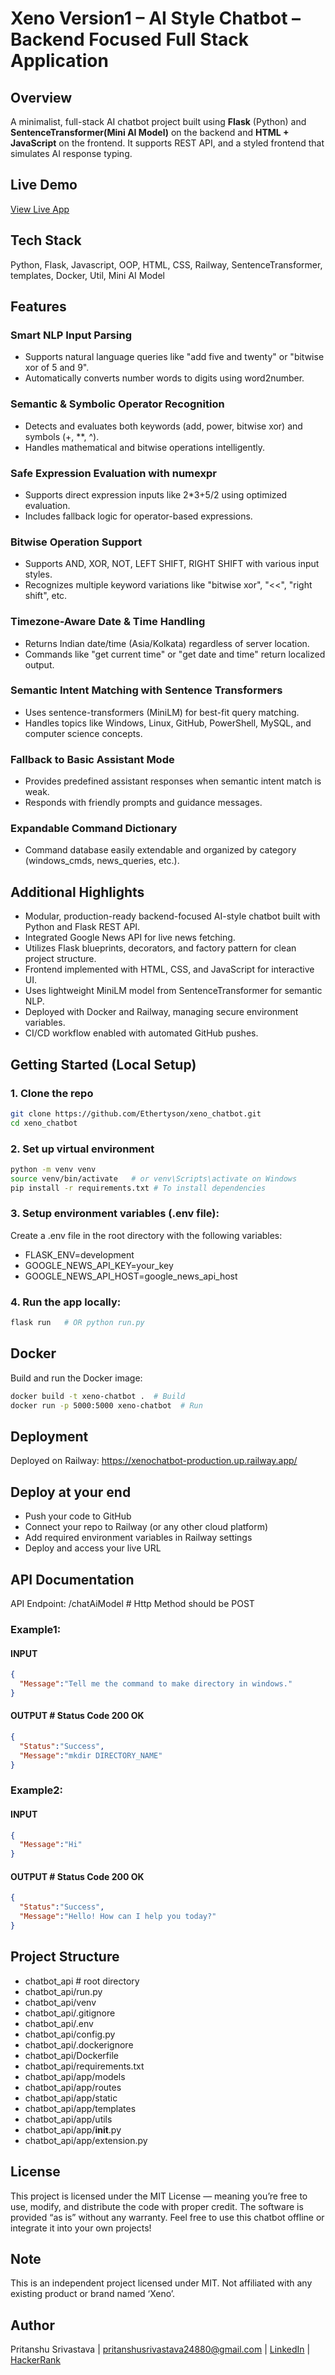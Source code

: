 # Xeno Version1 – AI Style Chatbot – Backend Focused Full Stack Application

## Overview
A minimalist, full-stack AI chatbot project built using **Flask** (Python) and **SentenceTransformer(Mini AI Model)** on the backend and **HTML + JavaScript** on the frontend. It supports REST API, and a styled frontend that simulates AI response typing.

## Live Demo
[View Live App](https://xenochatbot-production.up.railway.app/)

## Tech Stack
Python, Flask, Javascript, OOP, HTML, CSS, Railway, SentenceTransformer, templates, Docker, Util, Mini AI Model

## Features
### Smart NLP Input Parsing
- Supports natural language queries like "add five and twenty" or "bitwise xor of 5 and 9".
- Automatically converts number words to digits using word2number.

### Semantic & Symbolic Operator Recognition
- Detects and evaluates both keywords (add, power, bitwise xor) and symbols (+, **, ^).
- Handles mathematical and bitwise operations intelligently.

### Safe Expression Evaluation with numexpr
- Supports direct expression inputs like 2*3+5/2 using optimized evaluation.
- Includes fallback logic for operator-based expressions.

### Bitwise Operation Support
- Supports AND, XOR, NOT, LEFT SHIFT, RIGHT SHIFT with various input styles.
- Recognizes multiple keyword variations like "bitwise xor", "<<", "right shift", etc.

### Timezone-Aware Date & Time Handling
- Returns Indian date/time (Asia/Kolkata) regardless of server location.
- Commands like "get current time" or "get date and time" return localized output.

### Semantic Intent Matching with Sentence Transformers
- Uses sentence-transformers (MiniLM) for best-fit query matching.
- Handles topics like Windows, Linux, GitHub, PowerShell, MySQL, and computer science concepts.

### Fallback to Basic Assistant Mode
- Provides predefined assistant responses when semantic intent match is weak.
- Responds with friendly prompts and guidance messages.

### Expandable Command Dictionary
- Command database easily extendable and organized by category (windows_cmds, news_queries, etc.).

## Additional Highlights
- Modular, production-ready backend-focused AI-style chatbot built with Python and Flask REST API.
- Integrated Google News API for live news fetching.
- Utilizes Flask blueprints, decorators, and factory pattern for clean project structure.
- Frontend implemented with HTML, CSS, and JavaScript for interactive UI.
- Uses lightweight MiniLM model from SentenceTransformer for semantic NLP.
- Deployed with Docker and Railway, managing secure environment variables.
- CI/CD workflow enabled with automated GitHub pushes.

## Getting Started (Local Setup)
### 1. Clone the repo
```bash
git clone https://github.com/Ethertyson/xeno_chatbot.git
cd xeno_chatbot
```

### 2. Set up virtual environment
```bash
python -m venv venv
source venv/bin/activate   # or venv\Scripts\activate on Windows
pip install -r requirements.txt # To install dependencies
```

### 3. Setup environment variables (.env file):
Create a .env file in the root directory with the following variables:
- FLASK_ENV=development
- GOOGLE_NEWS_API_KEY=your_key
- GOOGLE_NEWS_API_HOST=google_news_api_host

### 4. Run the app locally:
```bash
flask run	# OR python run.py
```

## Docker
Build and run the Docker image:
```bash
docker build -t xeno-chatbot .  # Build
docker run -p 5000:5000 xeno-chatbot  # Run
```
## Deployment
Deployed on Railway: https://xenochatbot-production.up.railway.app/

## Deploy at your end
- Push your code to GitHub
- Connect your repo to Railway (or any other cloud platform)
- Add required environment variables in Railway settings
- Deploy and access your live URL

## API Documentation
API Endpoint: /chatAiModel  # Http Method should be POST
### Example1:
#### INPUT
```json
{
  "Message":"Tell me the command to make directory in windows."
}
```
#### OUTPUT    # Status Code 200 OK
```json
{
  "Status":"Success",
  "Message":"mkdir DIRECTORY_NAME"
}
```
### Example2:
#### INPUT
```json
{
  "Message":"Hi"
}
```
#### OUTPUT    # Status Code 200 OK
```json
{
  "Status":"Success",
  "Message":"Hello! How can I help you today?"
}
```

## Project Structure
- chatbot_api        # root directory
- chatbot_api/run.py
- chatbot_api/venv
- chatbot_api/.gitignore
- chatbot_api/.env
- chatbot_api/config.py
- chatbot_api/.dockerignore
- chatbot_api/Dockerfile
- chatbot_api/requirements.txt
- chatbot_api/app/models
- chatbot_api/app/routes
- chatbot_api/app/static
- chatbot_api/app/templates
- chatbot_api/app/utils
- chatbot_api/app/__init__.py
- chatbot_api/app/extension.py

## License
This project is licensed under the MIT License — meaning you’re free to use, modify, and distribute the code with proper credit. The software is provided “as is” without any warranty. Feel free to use this chatbot offline or integrate it into your own projects!

## Note
This is an independent project licensed under MIT. Not affiliated with any existing product or brand named ‘Xeno’.

## Author
Pritanshu Srivastava | pritanshusrivastava24880@gmail.com | [LinkedIn](https://www.linkedin.com/in/pritanshu-srivastava-59aaa7226/) | [HackerRank](hackerrank.com/profile/pritanshusrivas1)
